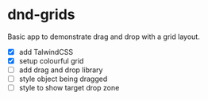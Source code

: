 # dnd-grids

Basic app to demonstrate drag and drop with a grid layout.

- [x] add TalwindCSS
- [x] setup colourful grid
- [ ] add drag and drop library
- [ ] style object being dragged
- [ ] style to show target drop zone
